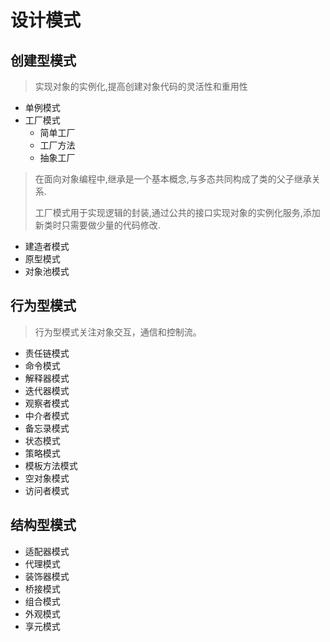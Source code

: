 # 设计模式

## 创建型模式
> 实现对象的实例化,提高创建对象代码的灵活性和重用性
- 单例模式
- 工厂模式
  - 简单工厂
  - 工厂方法
  - 抽象工厂
> 在面向对象编程中,继承是一个基本概念,与多态共同构成了类的父子继承关系.
>
> 工厂模式用于实现逻辑的封装,通过公共的接口实现对象的实例化服务,添加新类时只需要做少量的代码修改.

- 建造者模式
- 原型模式
- 对象池模式
## 行为型模式

> 行为型模式关注对象交互，通信和控制流。

- 责任链模式
- 命令模式
- 解释器模式
- 迭代器模式
- 观察者模式
- 中介者模式
- 备忘录模式
- 状态模式
- 策略模式
- 模板方法模式
- 空对象模式
- 访问者模式

## 结构型模式

- 适配器模式
- 代理模式
- 装饰器模式
- 桥接模式
- 组合模式
- 外观模式
- 享元模式